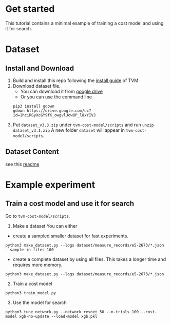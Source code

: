 # Get started 
This tutorial contains a minimal example of training a cost model and using it for search.

# Dataset
## Install and Download
1. Build and install this repo following the [install guide](https://tvm.apache.org/docs/install/index.html) of TVM.
2. Download dataset file.
    - You can download it from [google drive](https://drive.google.com/file/d/1hciRGyXcGY9fK_owgvlJow8P_l8xYIVJ/view?usp=sharing)
    - Or you can use the command line
    ```
    pip3 install gdown
    gdown https://drive.google.com/uc?id=1hciRGyXcGY9fK_owgvlJow8P_l8xYIVJ
    ```
3. Put `dataset_v3.3.zip` under `tvm-cost-model/scripts` and run `unzip dataset_v3.1.zip`
A new folder `dataset` will appear in `tvm-cost-model/scripts`.

## Dataset Content
see this [readme](https://github.com/merrymercy/tvm-cost-model/tree/main/scripts#dataset-organization)

# Example experiment

## Train a cost model and use it for search
Go to `tvm-cost-model/scripts`.

1. Make a dataset
You can either 
  - create a sampled smaller dataset for fast experiments.
  ```
  python3 make_dataset.py --logs dataset/measure_records/e5-2673/*.json --sample-in-files 100
  ```
- create a complete dataset by using all files. This takes a longer time and requires more memory.
```
python3 make_dataset.py --logs dataset/measure_records/e5-2673/*.json
```
2. Train a cost model
```
python3 train_model.py
```
3. Use the model for search
```
python3 tune_network.py --network resnet_50 --n-trials 100 --cost-model xgb-no-update --load-model xgb.pkl
```

